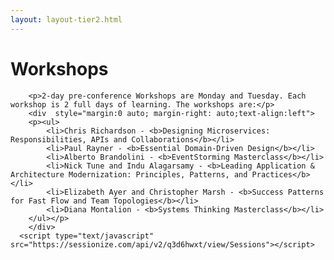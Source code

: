 ```yaml
---
layout: layout-tier2.html
---
```

<div class="container section workshops">
   <div class="col-lg-6 col-lg-offset-3">
   <h1 class="text-center">Workshops</h1>

        <p>2-day pre-conference Workshops are Monday and Tuesday. Each workshop is 2 full days of learning. The workshops are:</p>
        <div  style="margin:0 auto; margin-right: auto;text-align:left">
        <p><ul>
            <li>Chris Richardson - <b>Designing Microservices: Responsibilities, APIs and Collaborations</b></li>
            <li>Paul Rayner - <b>Essential Domain-Driven Design</b></li>
            <li>Alberto Brandolini - <b>EventStorming Masterclass</b></li>
            <li>Nick Tune and Indu Alagarsamy - <b>Leading Application & Architecture Modernization: Principles, Patterns, and Practices</b></li>
            <li>Elizabeth Ayer and Christopher Marsh - <b>Success Patterns for Fast Flow and Team Topologies</b></li>
            <li>Diana Montalion - <b>Systems Thinking Masterclass</b></li>
        </ul></p>
        </div>
      <script type="text/javascript" src="https://sessionize.com/api/v2/q3d6hwxt/view/Sessions"></script>
   </div>
</div>
